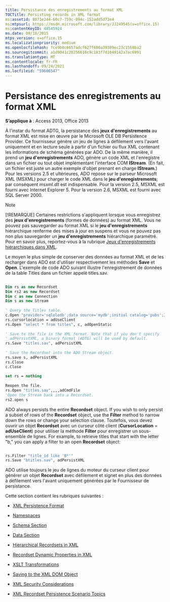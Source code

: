 ```yaml
---
title: Persistance des enregistrements au format XML
TOCTitle: Persisting records in XML format
ms:assetid: 8071e244-60c7-759c-094c-152add5d72e4
ms:mtpsurl: https://msdn.microsoft.com/library/JJ249545(v=office.15)
ms:contentKeyID: 48545924
ms.date: 09/18/2015
mtps_version: v=office.15
ms.localizationpriority: medium
ms.openlocfilehash: fce9b0c6657adcf627f600a39309ec23c1568ba2
ms.sourcegitcommit: a1d9041c20256616c9c183f7d1049142a7ac6991
ms.translationtype: MT
ms.contentlocale: fr-FR
ms.lasthandoff: 09/24/2021
ms.locfileid: "59606547"
---
```

# <a name="persisting-records-in-xml-format"></a>Persistance des enregistrements au format XML

**S’applique à** : Access 2013, Office 2013

À l'instar du format ADTG, la persistance des **jeux d'enregistrements** au format XML est mise en œuvre par le Microsoft OLE DB Persistence Provider. Ce fournisseur génère un jeu de lignes à défilement vers l'avant uniquement et en lecture seule à partir d'un fichier ou flux XML contenant les informations de schéma générées par ADO. De la même manière, il prend un **jeu d'enregistrements** ADO, génère un code XML et l'enregistre dans un fichier ou tout objet implémentant l'interface COM **IStream**. (En fait, un fichier est juste un autre exemple d'objet prenant en charge **IStream**.) Pour les versions 2.5 et ultérieures, ADO repose sur le parseur Microsoft XML (MSXML) pour charger le code XML dans le **jeu d'enregistrements**; par conséquent msxml.dll est indispensable. Pour la version 2.5, MSXML est fourni avec Internet Explorer 5. Pour la version 2.6, MSXML est fourni avec SQL Server 2000.

> [!NOTE]
> [!REMARQUE] Certaines restrictions s'appliquent lorsque vous enregistrez des **jeux d'enregistrements** (formes de données) au format XML. Vous ne pouvez pas sauvegarder au format XML si le **jeu d'enregistrements** hiérarchique renferme des mises à jour en suspens et vous ne pouvez pas non plus sauvegarder un **jeu d'enregistrements** hiérarchique paramétré. Pour en savoir plus, reportez-vous à la rubrique [Jeux d'enregistrements hiérarchiques dans XML](hierarchical-recordsets-in-xml.md).


Le moyen le plus simple de conserver des données au format XML et de les recharger dans ADO est d'utiliser respectivement les méthodes **Save** et **Open**. L'exemple de code ADO suivant illustre l'enregistrement de données de la table Titles dans un fichier appelé titles.sav.

```vb 
 
Dim rs as new Recordset 
Dim rs2 as new Recordset 
Dim c as new Connection 
Dim s as new Stream 
 
' Query the Titles table. 
c.Open "provider='sqloledb';data source='mydb';initial catalog='pubs';Integrated Security='SSPI'" 
rs.cursorlocation = adUseClient 
rs.Open "select * from titles", c, adOpenStatic 
 
' Save to the file in the XML format. Note that if you don't specify 
' adPersistXML, a binary format (ADTG) will be used by default. 
rs.Save "titles.sav", adPersistXML 
 
' Save the Recordset into the ADO Stream object. 
rs.save s, adPersistXML 
rs.Close 
c.Close 
 
set rs = nothing 
 
Reopen the file. 
rs.Open "titles.sav",,,,adCmdFile 
'Open the Stream back into a Recordset. 
rs2.open s 
```

ADO always persists the entire **Recordset** object. If you wish to only persist a subset of rows of the **Recordset** object, use the **Filter** method to narrow down the rows or change your selection clause. Toutefois, vous devez ouvrir un objet **Recordset** avec un curseur côté client (**CursorLocation**  =  **adUseClient**) pour utiliser la méthode **Filter** pour enregistrer un sous-ensemble de lignes. For example, to retrieve titles that start with the letter "b," you can apply a filter to an open **Recordset** object:

```vb 
 
rs.Filter "title_id like 'B*'" 
rs.Save "btitles.sav", adPersistXML 
```

ADO utilise toujours le jeu de lignes du moteur du curseur client pour générer un objet **Recordset** avec défilement et signet en plus des données à défilement vers l'avant uniquement générées par le Fournisseur de persistance.

Cette section contient les rubriques suivantes :

- [XML Persistence Format](xml-persistence-format.md)

- [Namespaces](namespaces.md)

- [Schema Section](schema-section.md)

- [Data Section](data-section.md)

- [Hierarchical Recordsets in XML](hierarchical-recordsets-in-xml.md)

- [Recordset Dynamic Properties in XML](recordset-dynamic-properties-in-xml.md)

- [XSLT Transformations](xslt-transformations.md)

- [Saving to the XML DOM Object](saving-to-the-xml-dom-object.md)

- [XML Security Considerations](xml-security-considerations.md)

- [XML Recordset Persistence Scenario Topics](xml-recordset-persistence-scenario.md)
